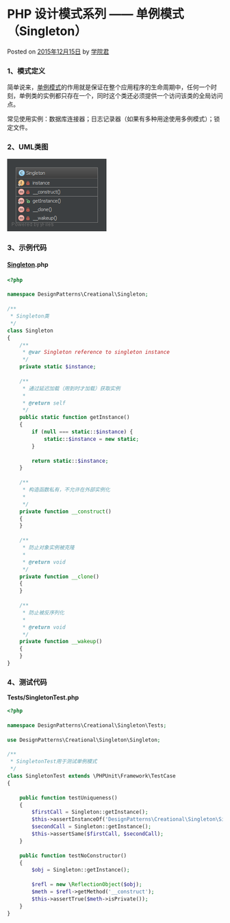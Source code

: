 # PHP 设计模式系列 —— 单例模式（Singleton）

 Posted on [2015年12月15日][0] by [学院君][1]

### **1、模式定义**

简单说来，[单例模式][2]的作用就是保证在整个应用程序的生命周期中，任何一个时刻，单例类的实例都只存在一个，同时这个类还必须提供一个访问该类的全局访问点。

常见使用实例：数据库连接器；日志记录器（如果有多种用途使用多例模式）；锁定文件。

### **2、UML类图**

![单例模式类图][3]

### **3、示例代码**

#### **[Singleton][4].php**

```php
<?php

namespace DesignPatterns\Creational\Singleton;

/**
 * Singleton类
 */
class Singleton
{
    /**
     * @var Singleton reference to singleton instance
     */
    private static $instance;
    
    /**
     * 通过延迟加载（用到时才加载）获取实例
     *
     * @return self
     */
    public static function getInstance()
    {
        if (null === static::$instance) {
            static::$instance = new static;
        }

        return static::$instance;
    }

    /**
     * 构造函数私有，不允许在外部实例化
     *
     */
    private function __construct()
    {
    }

    /**
     * 防止对象实例被克隆
     *
     * @return void
     */
    private function __clone()
    {
    }

    /**
     * 防止被反序列化
     *
     * @return void
     */
    private function __wakeup()
    {
    }
}
```

### **4、测试代码**

**Tests/SingletonTest.php**

```php
<?php

namespace DesignPatterns\Creational\Singleton\Tests;

use DesignPatterns\Creational\Singleton\Singleton;

/**
 * SingletonTest用于测试单例模式
 */
class SingletonTest extends \PHPUnit\Framework\TestCase
{

    public function testUniqueness()
    {
        $firstCall = Singleton::getInstance();
        $this->assertInstanceOf('DesignPatterns\Creational\Singleton\Singleton', $firstCall);
        $secondCall = Singleton::getInstance();
        $this->assertSame($firstCall, $secondCall);
    }

    public function testNoConstructor()
    {
        $obj = Singleton::getInstance();

        $refl = new \ReflectionObject($obj);
        $meth = $refl->getMethod('__construct');
        $this->assertTrue($meth->isPrivate());
    }
}
```

[0]: http://laravelacademy.org/post/2599.html
[1]: http://laravelacademy.org/post/author/nonfu
[2]: http://laravelacademy.org/tags/%e5%8d%95%e4%be%8b%e6%a8%a1%e5%bc%8f
[3]: ../img/7a7b8a19-a341-4aa2-9d59-81bc5d2a312a.png
[4]: http://laravelacademy.org/tags/singleton
[5]: http://laravelacademy.org/tags/php